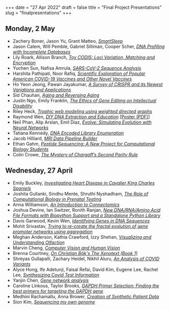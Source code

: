 +++
date = "27 Apr 2022"
draft = false
title = "Final Project Presentations"
slug = "finalpresentations"
+++

## Monday, 2 May

- Zachery Boner, Jason Yu, Grant Matteo, [_SmartSleep_](https://docs.google.com/presentation/d/1NHjNfMTbI8bEbo0J98xF8isiB7Vit32W_vayDz2tDTE/edit?usp=sharing)
- Jason Calem, Will Pemble, Gabriel Silliman, Cooper Scher, [_DNA Profiling with Incomplete Databases_](https://www.dropbox.com/s/xpkd9ehz4v2tzvo/jason-DNA%20Profiling%20Presentation.pptx?dl=0)
- Lily Roark, Allison Branch, [_Toy CODIS: Loci Variation, Matching and Encryption_](https://docs.google.com/presentation/d/1e1q9U8M09v92XAAbBMW6yhSCJDTYKKE1lBFssw5aN1Q/edit?usp=sharing)
- Yuchen Sun, Nafisa Amrula, [_SARS-CoV-2 Sequence Analysis_](https://www.dropbox.com/s/53ivhralkkrlr3r/yuchen-nafisa-Bio_computing_final_project_slide.pptx?dl=0)
- Harshita Pathipati, Noor Rafiq, [_Scientific Exploration of Popular American COVID-19 Vaccines and Other Novel Vaccines_](https://www.dropbox.com/s/shpnbv360nyo230/harshita-CS4501_Vaccine%20Presentation%20Final.pptx?dl=0)
- Ho Yeon Jeong, Pawan Jayakumar, [_A Survey of CRISPR and its Newest Variations and Applications_](https://en.wikipedia.org/wiki/CRISPR_gene_editing)
- Sid Chauhan, [_Aging and Reversing Aging_](https://sidc95.github.io/Aging/)
- Justin Ngo, Emily Franklin, [_The Ethics of Gene Editing on Intellectual Disability_](https://www.dropbox.com/s/ddr6vsz3vgcia17/Emily_Justin_Presentation.pptx?dl=0)
- Riley Heck, [_Trophic web modeling using weighted directed graphs_](https://trophicmodelingusingweighteddi.godaddysites.com/)
- Raymond Wen, [_DIY DNA Extraction and Education_](https://docs.google.com/presentation/d/1iAK43fWd-8FrdFeewfcZnMw-pC1086SnUvtj7mW1jLk/edit?usp=sharing) [[Poster (PDF)](https://www.dropbox.com/s/uykxtrbqyq1h46u/Genetic%20Testing-3.pdf?dl=0)]
- Neil Phan, Alip Arslan, Emil Diaz, [_Evolve: Simulating Evolution with Neural Networks_](https://www.dropbox.com/s/dyl9qswj9qm7u1i/Simulating%20Evolution%20with%20Neural%20Networks.pptx?dl=0)
- Tatiana Kennedy, [_DNA Encoded Library Enumeration_](https://www.dropbox.com/s/o3xcyjnz5kmxg8r/tatiana-DNA%20Encoded%20Chemical%20Libraries.pptx?dl=0)
- Jacob Hilliard, [_MRI Data Pipeline Builder_](https://docs.google.com/presentation/d/14nrn5AUE7fcxxew2zWtZgdUlo9OUXZcWggNAmBsVN18/edit?usp=sharing)
- Ethan Gahm, [_Peptide Sequencing: A New Project for Computational Biology Students_](https://colab.research.google.com/drive/1QtSX9ujOZoLIj4B5W-m_gpMEki4pUHlp?usp=sharing)
- Colin Crowe, [_The Mystery of Chargaff’s Second Parity Rule_](https://www.dropbox.com/s/kzxbi1dituhi6yg/colin-csbio_final_pres.pptx?dl=0)


## Wednesday, 27 April

- Emily Buckley, [_Investigating Heart Disease in Cavalier King Charles Spaniels_](https://www.dropbox.com/s/lr5ajd9c39ut9bh/emily-Final%20Project%20Slides.pptx?dl=0)
- Joshita Gullanki, Sindhu Mente, Shruthi Nyshadham, [_The Role of Computational Biology in Prenatal Testing_](https://www.dropbox.com/s/p8k46hiv8kjdo3e/shruti-CompBioFinalPresentation.pdf?dl=0)
- Anna Williamson, [_An Introduction to Connectomics_](https://www.dropbox.com/s/aqzk5l1hm3zvzsh/An_Introduction_to_Connectomics.pdf?dl=0)
- Joshua Devine, Ian Switzer, Ronith Ranjan, [_New DNA/RNA/Amino Acid File Formats with Biopython Support and a Standalone Python Library_](https://docs.google.com/presentation/d/1yTIyPk-WoluXkXlk82EeLNXu7kNfhDF9mfibI3uHveQ/edit#slide=id.p)
- Davis Garwood, Kevin Wen, [_Identifying Genes in DNA Sequences_](https://www.dropbox.com/s/ky3n88yzoqs2cu4/davis-Methodology_of_Gene_Prediction.html?dl=0)
- Mohit Srivastav, [_Trying to re-create the fractal evolution of gene promoter networks using aggregation_](https://www.dropbox.com/s/exazvcibl2tlpmm/mohit-final_presentation.pdf?dl=0)
- Meghan Anderson, Kathia Crawford, Izzy Shehan, [_Visualizing and Understanding Olfaction_](https://www.dropbox.com/s/tdegjvpp5u874iy/izzy-Computational%20Biology%20Final%20Project.pdf?dl=0)
- Marvin Cheng, [_Computer Vision and Human Vision_](https://marvinhcheng.github.io/computervision-vs-humanvision/)
- Brenna Courtney, [_On Christian Bök's The Xenotext (Book 1)_](https://www.dropbox.com/s/grzd6mstr1r577x/On%20Christian%20B%C3%B6k%E2%80%99s%20The%20Xenotext.pptx?dl=0)
- Shreyas Gullapalli, Zachary Heidel, Nikhil Aluru, [_An Analysis of COVID Variants_](https://docs.google.com/presentation/d/1-UWFMbLZMC0KKZg1R1trn0oOZRFsuWzkZqRWa5VZ6Tw/edit)
- Alyce Hong, Ife Adetunji, Faisal Refai, David Kim, Eugene Lee, Rachel Lee, [_Synthesizing Covid Test Information_](https://main.dwy70vyb5n1wo.amplifyapp.com/index.html)
- Yanjin Chen, [_Gene network analysis_](https://kindly-makeup-889.notion.site/Gene-regulatory-network-analysis-6165690cd6ce44568d3192aba07af173)
- Caroline Linkous, Taylor Brooks, [_GAPDH Primer Selection: Finding the best primers for targeting the GAPDH gene_](https://www.dropbox.com/s/nhug32l4qd70jaz/taylor-CS%20FINAL%20Presentation%20.pdf?dl=0)
- Medhini Rachamallu, Anna Brower, [_Creation of Synthetic Patient Data_](https://www.dropbox.com/s/9mnrarrlo7ib7oq/medhini-Final%20Project%20Presentation.pptx?dl=0)
- Sion Kim, [_Sequencing my own genome_](https://www.dropbox.com/s/udjm5ngd0v5ejuf/sion-Final%20Presentation%20-%20Cracking%20the%20code.pptx?dl=0)

